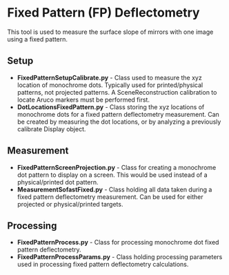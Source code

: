# Fixed Pattern (FP) Deflectometry
This tool is used to measure the surface slope of mirrors with one image using a fixed pattern. 

## Setup
- **FixedPatternSetupCalibrate.py** - Class used to measure the xyz location of monochrome dots. Typically used for printed/physical patterns, not projected patterns. A SceneReconstruction calibration to locate Aruco markers must be performed first.
- **DotLocationsFixedPattern.py** - Class storing the xyz locations of monochrome dots for a fixed pattern deflectometry measurement. Can be created by measuring the dot locations, or by analyzing a previously calibrate Display object.

## Measurement
- **FixedPatternScreenProjection.py** - Class for creating a monochrome dot pattern to display on a screen. This would be used instead of a physical/printed dot pattern.
- **MeasurementSofastFixed.py** - Class holding all data taken during a fixed pattern deflectometry measurement. Can be used for either projected or physical/printed targets.

## Processing
- **FixedPatternProcess.py** - Class for processing monochrome dot fixed pattern deflectometry.
- **FixedPatternProcessParams.py** - Class holding processing parameters used in processing fixed pattern deflectometry calculations.
